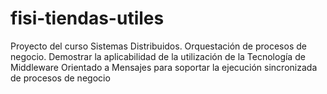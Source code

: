 # fisi-tiendas-utiles
Proyecto del curso Sistemas Distribuidos. Orquestación de procesos de negocio. Demostrar la aplicabilidad de la utilización de la Tecnología de Middleware Orientado a Mensajes para soportar la ejecución sincronizada de procesos de negocio
